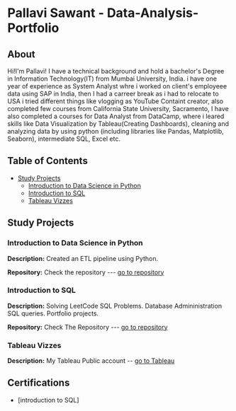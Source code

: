 # Pallavi Sawant - Data-Analysis-Portfolio
 
## About

Hi!I'm Pallavi! I have a technical background and hold a bachelor's Degree in Information Technology(IT) from Mumbai University, India.
i have one year of experience as System Analyst whre i worked on client's employeee data using SAP in India, then I had a carreer break as i had to relocate to USA
i tried different things like vlogging as YouTube Containt creator, also completed few courses from California State University, Sacramento, I have also completed a courses for Data Analyst from DataCamp, where i leared skills like Data Visualization by Tableau(Creating Dashboards), cleaning and analyzing data by using python (including  libraries like Pandas, Matplotlib, Seaborn), intermediate SQL, Excel etc.

## Table of Contents
- [Study Projects](#study-projects)
  - [Introduction to Data Science in Python](#introduction-to-data-science-in-python)
  - [Introduction to SQL](#introduction-to-sql)
  - [Tableau Vizzes](#tableau-vizzes)
        
## Study Projects
### Introduction to Data Science in Python
**Description:** Created an ETL pipeline using Python.

**Repository:** Check the repository --- [go to repository](https://github.com/spallavi13/python_projects)

### Introduction to SQL
**Description:** Solving LeetCode SQL Problems. Database Admininistration SQL queries. Portfolio projects.

**Repository:** Check The Repository --- [go to repository](https://github.com/spallavi13/Learning-SQL)

### Tableau Vizzes
**Description:** My Tableau Public account -- [go to Tableau](https://public.tableau.com/app/profile/pallavi.sawant13)

## Certifications
- [introduction to SQL]
